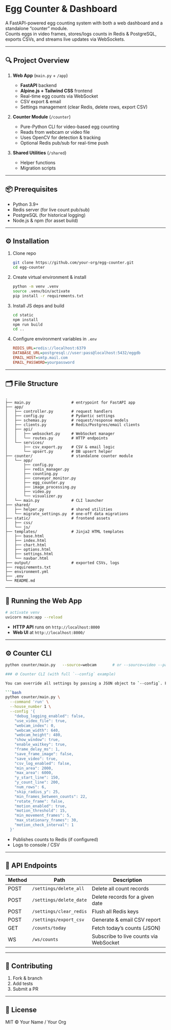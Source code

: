 # Egg Counter & Dashboard

A FastAPI-powered egg counting system with both a web dashboard and a standalone “counter” module.  
Counts eggs in video frames, stores/logs counts in Redis & PostgreSQL, exports CSVs, and streams live updates via WebSockets.

---

## 🔍 Project Overview

1. **Web App** (`main.py` + `/app`)
   - **FastAPI** backend  
   - **Alpine.js + Tailwind CSS** frontend  
   - Real-time egg counts via WebSocket  
   - CSV export & email  
   - Settings management (clear Redis, delete rows, export CSV)

2. **Counter Module** (`/counter`)
   - Pure-Python CLI for video-based egg counting  
   - Reads from webcam or video file  
   - Uses OpenCV for detection & tracking  
   - Optional Redis pub/sub for real-time push  

3. **Shared Utilities** (`/shared`)
   - Helper functions  
   - Migration scripts  

---

## 📦 Prerequisites

- Python 3.9+  
- Redis server (for live count pub/sub)  
- PostgreSQL (for historical logging)  
- Node.js & npm (for asset build)

---

## ⚙️ Installation

1. Clone repo  
   ```bash
   git clone https://github.com/your-org/egg-counter.git
   cd egg-counter
   ```

2. Create virtual environment & install  
   ```bash
   python -m venv .venv
   source .venv/bin/activate
   pip install -r requirements.txt
   ```

3. Install JS deps and build  
   ```bash
   cd static
   npm install
   npm run build
   cd ..
   ```

4. Configure environment variables in `.env`  
   ```ini
   REDIS_URL=redis://localhost:6379
   DATABASE_URL=postgresql://user:pass@localhost:5432/eggdb
   EMAIL_HOST=smtp.mail.com
   EMAIL_PASSWORD=yourpassword
   ```

---

## 🗂️ File Structure

```
.
├── main.py                  # entrypoint for FastAPI app
├── app/
│   ├── controller.py        # request handlers
│   ├── config.py            # Pydantic settings
│   ├── schemas.py           # request/response models
│   ├── clients.py           # Redis/Postgres/email clients
│   ├── api/
│   │   ├── websocket.py     # WebSocket manager
│   │   └── routes.py        # HTTP endpoints
│   └── services/
│       ├── csv_export.py    # CSV & email logic
│       └── upsert.py        # DB upsert helper
├── counter/                 # standalone counter module
│   └── app/
│       ├── config.py
│       ├── redis_manager.py
│       ├── counting.py
│       ├── conveyor_monitor.py
│       ├── egg_counter.py
│       ├── image_processing.py
│       ├── video.py
│       └── visualizer.py
│   └── main.py              # CLI launcher
├── shared/
│   ├── helper.py            # shared utilities
│   └── migrate_settings.py  # one-off data migrations
├── static/                  # frontend assets
│   ├── css/
│   └── js/
├── templates/               # Jinja2 HTML templates
│   ├── base.html
│   ├── index.html
│   ├── chart.html
│   ├── options.html
│   ├── settings.html
│   └── navbar.html
├── output/                  # exported CSVs, logs
├── requirements.txt
├── environment.yml
├── .env
└── README.md
```

---

## 🚀 Running the Web App

```bash
# activate venv
uvicorn main:app --reload
```

- **HTTP API** runs on `http://localhost:8000`
- **Web UI** at `http://localhost:8000/`

---

## ⚙️ Counter CLI

```bash
python counter/main.py   --source=webcam       # or --source=video --path=shared/egg.mp4
```

```bash
### ⚙️ Counter CLI (with full `--config` example)

You can override all settings by passing a JSON object to `--config`. For example:

```bash
python counter/main.py \
  --command 'run' \
  --house_number 1 \
  --config '{
    "debug_logging_enabled": false,
    "use_video_file": true,
    "webcam_index": 0,
    "webcam_width": 640,
    "webcam_height": 480,
    "show_window": true,
    "enable_waitkey": true,
    "frame_delay_ms": 1,
    "save_frame_image": false,
    "save_video": true,
    "csv_log_enabled": false,
    "min_area": 2000,
    "max_area": 6000,
    "y_start_line": 150,
    "y_count_line": 200,
    "num_rows": 6,
    "skip_radius_y": 25,
    "min_frames_between_counts": 22,
    "rotate_frame": false,
    "motion_enabled": true,
    "motion_threshold": 15,
    "min_movement_frames": 5,
    "max_stationary_frames": 30,
    "motion_check_interval": 1
  }'
```

- Publishes counts to Redis (if configured)  
- Logs to console / CSV  

---

## 🔌 API Endpoints

| Method | Path                       | Description                         |
| ------ | -------------------------- | ----------------------------------- |
| POST   | `/settings/delete_all`     | Delete all count records            |
| POST   | `/settings/delete_date`    | Delete records for a given date     |
| POST   | `/settings/clear_redis`    | Flush all Redis keys                |
| POST   | `/settings/export_csv`     | Generate & email CSV report         |
| GET    | `/counts/today`            | Fetch today’s counts (JSON)         |
| WS     | `/ws/counts`               | Subscribe to live counts via WebSocket |

---

## 🤝 Contributing

1. Fork & branch  
2. Add tests  
3. Submit a PR  

---

## 📄 License

MIT © Your Name / Your Org
